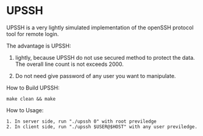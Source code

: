 # UPSSH

UPSSH is a very lightly simulated implementation of the openSSH protocol tool for remote login.


The advantage is UPSSH:

1. lightly, because UPSSH do not use secured method to protect the data.
   The overall line count is not exceeds 2000.
   
2. Do not need give password of any user you want to manipulate. 


How to Build UPSSH:

    make clean && make
    
How to Usage:

    1. In server side, run "./upssh 0" with root previledge
    2. In client side, run "./upssh $USER@$HOST" with any user previledge.
